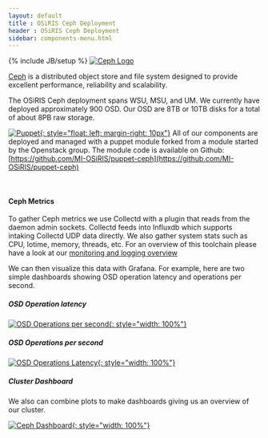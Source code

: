 ```yaml
---
layout: default
title : OSiRIS Ceph Deployment
header : OSiRIS Ceph Deployment
sidebar: components-menu.html
---
```

{% include JB/setup %}
[![Ceph Logo]({{IMAGE_PATH}}/logos/ceph.png)](http://www.ceph.com)

[Ceph](http://www.ceph.com) is a distributed object store and file system designed to provide excellent performance, reliability and scalability.  

The OSiRIS Ceph deployment spans WSU, MSU, and UM.  We currently have deployed approximately 900 OSD.  Our OSD are 8TB or 10TB disks for a total of about 8PB raw storage.

[![Puppet]({{IMAGE_PATH}}/logos/puppet_logo.png){: style="float: left; margin-right: 10px"}]({{IMAGE_PATH}}/grafana/Collect-Grafana-Ceph-osd-op.png)
All of our components are deployed and managed with a puppet module forked from a module started by the Openstack group.  The module code is available on Github: [https://github.com/MI-OSiRIS/puppet-ceph](https://github.com/MI-OSiRIS/puppet-ceph)

<br />

#### Ceph Metrics 

To gather Ceph metrics we use Collectd with a plugin that reads from the daemon admin sockets.  Collectd feeds into Influxdb which supports intaking Collectd UDP data directly.  We also gather system stats such as CPU, Iotime, memory, threads, etc.  For an overview of this toolchain please have a look at our [monitoring and logging overview](/components/monitoring.html)

We can then visualize this data with Grafana.  For example, here are two simple dashboards showing OSD operation latency and operations per second.

##### OSD Operation latency
[![OSD Operations per second]({{IMAGE_PATH}}/grafana/Collectd-Grafana-Ceph-osd-op-latency.png){: style="width: 100%"}]({{IMAGE_PATH}}/grafana/Collectd-Grafana-Ceph-osd-op-latency.png)

##### OSD Operations per second
[![OSD Operations Latency]({{IMAGE_PATH}}/grafana/Collectd-Grafana-Ceph-osd-op.png){: style="width: 100%"}]({{IMAGE_PATH}}/grafana/Collectd-Grafana-Ceph-osd-op.png)



##### Cluster Dashboard

We also can combine plots to make dashboards giving us an overview of our cluster.


[![Ceph Dashboard]({{IMAGE_PATH}}/grafana/Collectd-Grafana-Ceph-Overview.png){: style="width: 100%"}]({{IMAGE_PATH}}/grafana/Collectd-Grafana-Ceph-Overview.png)


